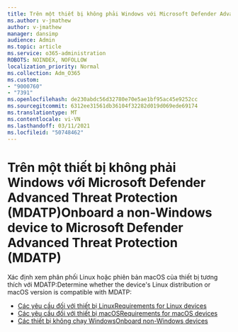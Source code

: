 ```yaml
---
title: Trên một thiết bị không phải Windows với Microsoft Defender Advanced Threat Protection (MDATP)
ms.author: v-jmathew
author: v-jmathew
manager: dansimp
audience: Admin
ms.topic: article
ms.service: o365-administration
ROBOTS: NOINDEX, NOFOLLOW
localization_priority: Normal
ms.collection: Adm_O365
ms.custom:
- "9000760"
- "7391"
ms.openlocfilehash: de230abdc56d32780e70e5ae1bf95ac45e9252cc
ms.sourcegitcommit: 6312ee31561db36104f32282d019d069ede69174
ms.translationtype: MT
ms.contentlocale: vi-VN
ms.lasthandoff: 03/11/2021
ms.locfileid: "50748462"
---
```

# <a name="onboard-a-non-windows-device-to-microsoft-defender-advanced-threat-protection-mdatp"></a><span data-ttu-id="4edf6-102">Trên một thiết bị không phải Windows với Microsoft Defender Advanced Threat Protection (MDATP)</span><span class="sxs-lookup"><span data-stu-id="4edf6-102">Onboard a non-Windows device to Microsoft Defender Advanced Threat Protection (MDATP)</span></span>

<span data-ttu-id="4edf6-103">Xác định xem phân phối Linux hoặc phiên bản macOS của thiết bị tương thích với MDATP:</span><span class="sxs-lookup"><span data-stu-id="4edf6-103">Determine whether the device's Linux distribution or macOS version is compatible with MDATP:</span></span>

- [<span data-ttu-id="4edf6-104">Các yêu cầu đối với thiết bị Linux</span><span class="sxs-lookup"><span data-stu-id="4edf6-104">Requirements for Linux devices</span></span>](https://go.microsoft.com/fwlink/?linkid=2143462)
- [<span data-ttu-id="4edf6-105">Các yêu cầu đối với thiết bị macOS</span><span class="sxs-lookup"><span data-stu-id="4edf6-105">Requirements for macOS devices</span></span>](https://go.microsoft.com/fwlink/?linkid=2143461)
- [<span data-ttu-id="4edf6-106">Các thiết bị không chạy Windows</span><span class="sxs-lookup"><span data-stu-id="4edf6-106">Onboard non-Windows devices</span></span>](https://go.microsoft.com/fwlink/?linkid=2143628)
